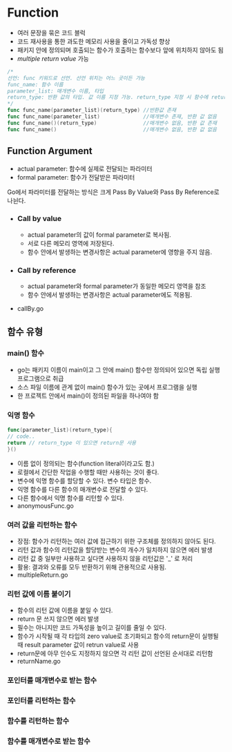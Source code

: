 # Function

- 여러 문장을 묶은 코드 블럭
- 코드 재사용을 통한 과도한 메모리 사용을 줄이고 가독성 향상
- 패키지 안에 정의되며 호출되는 함수가 호출하는 함수보다 앞에 위치하지 않아도 됨
- *multiple return value* 가능

``` go
/*
선언: func 키워드로 선언. 선언 위치는 어느 곳이든 가능
func_name: 함수 이름
parameter_list: 매개변수 이름, 타입
return_type: 반환 값의 타입. 값 이름 지정 가능. return_type 지정 시 함수에 return 문을 포함해야 함.
*/
func func_name(parameter_list)(return_type) //반환값 존재
func func_name(parameter_list)              //매개변수 존재, 반환 값 없음
func func_name()(return_type)               //매개변수 없음, 반환 값 존재
func func_name()                            //매개변수 없음, 반환 값 없음
```




## Function Argument
- actual parameter: 함수에 실제로 전달되는 파라미터
- formal parameter: 함수가 전달받은 파라미터

Go에서 파라미터를 전달하는 방식은 크게 Pass By Value와 Pass By Reference로 나뉜다.
- ### Call by value
    - actual parameter의 값이 formal parameter로 복사됨.
    - 서로 다른 메모리 영역에 저장된다.
    - 함수 안에서 발생하는 변경사항은 actual parameter에 영향을 주지 않음.
- ### Call by reference
    - actual parameter와 formal parameter가 동일한 메모리 영역을 참조
    - 함수 안에서 발생하는 변경사항은 actual parameter에도 적용됨.

- callBy.go

## 함수 유형
### main() 함수
- go는 패키지 이름이 main이고 그 안에 main() 함수만 정의되어 있으면 독립 실행 프로그램으로 취급
- 소스 파일 이름에 관계 없이 main() 함수가 있는 곳에서 프로그램을 실행
- 한 프로젝트 안에서 main()이 정의된 파일을 하나여야 함


### 익명 함수
```go
func(parameter_list)(return_type){
// code..
return // return_type 이 있으면 return문 사용
}()
```
- 이름 없이 정의되는 함수(function literal이라고도 함.)
- 로컬에서 간단한 작업을 수행할 때만 사용하는 것이 좋다.
- 변수에 익명 함수를 할당할 수 있다. 변수 타입은 함수.
- 익명 함수를 다른 함수의 매개변수로 전달할 수 있다.
- 다른 함수에서 익명 함수를 리턴할 수 있다.
- anonymousFunc.go


### 여러 값을 리턴하는 함수
- 장점: 함수가 리턴하는 여러 값에 접근하기 위한 구조체를 정의하지 않아도 된다.
- 리턴 값과 함수의 리턴값을 할당받는 변수의 개수가 일치하지 않으면 에러 발생
- 리턴 값 중 일부만 사용하고 싶다면 사용하지 않을 리턴값은 '_' 로 처리
- 활용: 결과와 오류를 모두 반환하기 위해 관용적으로 사용됨.
- multipleReturn.go

### 리턴 값에 이름 붙이기
- 함수의 리턴 값에 이름을 붙일 수 있다.
- return 문 쓰지 않으면 에러 발생
- 필수는 아니지만 코드 가독성을 높이고 길이를 줄일 수 있다.
- 함수가 시작될 때 각 타입의 zero value로 초기화되고 함수의 return문이 실행될 때 result parameter 값이 retrun value로 사용 
- return문에 아무 인수도 지정하지 않으면 각 리턴 값이 선언된 순서대로 리턴함
- returnName.go

### 포인터를 매개변수로 받는 함수
### 포인터를 리턴하는 함수
### 함수를 리턴하는 함수
### 함수를 매개변수로 받는 함수
